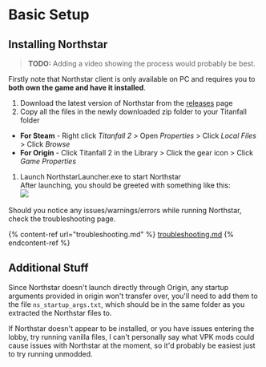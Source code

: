 # Basic Setup

## Installing Northstar

> **TODO:** Adding a video showing the process would probably be best.

Firstly note that Northstar client is only available on PC and requires you to **both own the game and have it installed**.

1. Download the latest version of Northstar from the [releases](https://github.com/R2Northstar/Northstar/releases) page
2. Copy all the files in the newly downloaded zip folder to your Titanfall folder

* **For Steam** - Right click _Titanfall 2_ > Open _Properties_ > Click _Local Files_ > Click _Browse_
* **For Origin** - Click Titanfall 2 in the Library > Click the gear icon > Click _Game Properties_

1. Launch NorthstarLauncher.exe to start Northstar\
   After launching, you should be greeted with something like this:\
   ![](https://raw.githubusercontent.com/R2Northstar/Northstar/main/wiki/titleagreement.png)

Should you notice any issues/warnings/errors while running Northstar, check the troubleshooting page.

{% content-ref url="troubleshooting.md" %}
[troubleshooting.md](troubleshooting.md)
{% endcontent-ref %}

## Additional Stuff

Since Northstar doesn't launch directly through Origin, any startup arguments provided in origin won't transfer over, you'll need to add them to the file `ns_startup_args.txt`, which should be in the same folder as you extracted the Northstar files to.

If Northstar doesn't appear to be installed, or you have issues entering the lobby, try running vanilla files, I can't personally say what VPK mods could cause issues with Northstar at the moment, so it'd probably be easiest just to try running unmodded.
